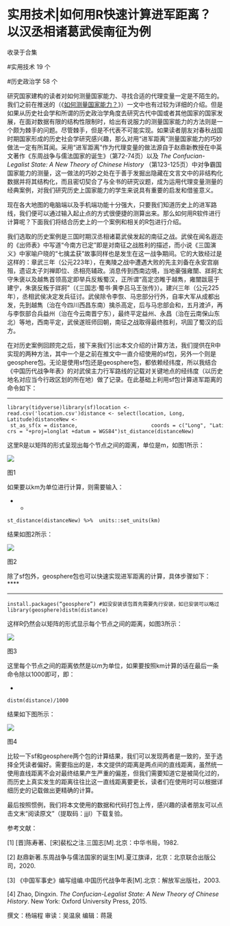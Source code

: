 # 实用技术|如何用R快速计算进军距离？以汉丞相诸葛武侯南征为例


收录于合集

#实用技术 19 个

#历史政治学 58 个

研究国家建构的读者对如何测量国家能力、寻找合适的代理变量一定是不陌生的。我们之前在推送的（《[如何测量国家能力？](http://mp.weixin.qq.com/s?__biz=MzI5ODY0MTQ1OA==&mid=2247489485&idx=1&sn=72cc0c938a0ba41c26aec76ee2b28a88&chksm=eca3e690dbd46f860f6ccd34857dd8756ee95e609329a8a2c31a400fb864de74a73b1287afef&scene=21#wechat_redirect)》）一文中也有过较为详细的介绍。但是如果从历史社会学和所谓的历史政治学角度去研究古代中国或者其他国家的国家发展，在面对数据有限的结构性限制时，给出有说服力的测量国家能力的方法则是一个颇为棘手的问题。尽管棘手，但是不代表不可能实现。如果读者朋友对春秋战国时期国家形成的历史社会学研究感兴趣，那么对用“进军距离”测量国家能力的巧妙做法一定有所耳闻。采用“进军距离”作为代理变量的做法源自于赵鼎新教授在中英文著作《东周战争与儒法国家的诞生》（第72-74页）以及
_The Confucian-Legalist State: A New Theory of Chinese History_
（第123-125页）中对争霸国国家能力的测量，这一做法的巧妙之处在于善于发掘出隐藏在文言文中的非结构化数据并将其结构化，而且密切契合了与全书的研究议题，成为运用代理变量测量的经典案例，对我们研究历史上国家能力的学生来说具有重要的启发和借鉴意义。

  

现在各大地图的电脑端以及手机端功能十分强大，只要我们知道历史上的进军路线，我们便可以通过输入起止点的方式很便捷的测算出来。那么如何用R软件进行计算呢？下面我们将结合历史上的一个案例和相关的R包进行介绍。

我们选取的历史案例是三国时期汉丞相诸葛武侯发起的南征之战。武侯在闻名遐迩的《出师表》中写道“今南方已定”即是对南征之战胜利的描述，而小说《三国演义》中家喻户晓的“七擒孟获”故事同样也是发生在这一战争期间。它的大致经过是这样的：章武三年（公元223年），在夷陵之战中遭遇大败的先主刘备在永安宫崩殂，遗诏太子刘禅即位、丞相亮辅政。消息传到西南边境，当地豪强雍闓、牂牁太守朱褒以及越雋首领高定即举兵反叛蜀汉，正所谓“高定恣睢于越雋，雍闓跋扈于建宁，朱褒反叛于牂牁”（《三国志·蜀书·黄李吕马王张传》）。建兴三年（公元225年），丞相武侯决定发兵征讨。武侯除令李恢、马忠部分行外，自率大军从成都出发，先到越雋（治在今四川西昌东南）擒杀高定，后与马忠部会和，五月渡泸，再与李恢部合兵益州（治在今云南晋宁东），最终平定益州、永昌（治在云南保山东北）等地，西南平定，武侯遂班师回朝，南征之战取得最终胜利，巩固了蜀汉的后方。

  

在对历史案例回顾完之后，接下来我们引出本文介绍的计算方法，我们提供在R中实现的两种方法，其中一个是之前在推文中一直介绍使用的sf包，另外一个则是geosphere包。无论是使用sf包还是geosphere包，都依赖经纬度，所以我结合《中国历代战争年表》的对武侯主力行军路线的记载对关键地点的经纬度（以历史地名对应当今行政区划的所在地）做了记录。在此基础上利用sf包计算进军距离的命令如下：

  *   *   *   *   *   *   *   * 

    
    
    library(tidyverse)library(sf)location <- read.csv('location.csv')distance <- select(location, Long, Latitude)distanceNew <- st_as_sf(x = distance,                        coords = c("Long", "Latitude"),                        crs = "+proj=longlat +datum = WGS84")st_distance(distanceNew)

这里R是以矩阵的形式呈现出每个节点之间的距离，单位是m，如图1所示：  

![](/images/112/2.png)

图1

  

如果要以km为单位进行计算，则需要输入：  

  *   * 

    
    
    st_distance(distanceNew) %>%  units::set_units(km)

结果如图2所示：

![](/images/112/3.png)

图2  

  

除了sf包外，geosphere包也可以快速实现进军距离的计算，具体步骤如下： ****

  *   *   * 

    
    
    install.packages(“geosphere”) #如没安装该包首先需要先行安装，如已安装可以略过 library(geosphere)distm(distance)

这样R仍然会以矩阵的形式显示每个节点之间的距离，如图3所示：

![](/images/112/4.png)

图3

  

这里每个节点之间的距离依然是以m为单位，如果要按照km计算的话在最后一条命令除以1000即可，即：

  * 

    
    
    distm(distance)/1000

  

结果如下图所示：

![](/images/112/5.png)

图4

  

比较一下sf和geosphere两个包的计算结果，我们可以发现两者是一致的，至于选择全凭读者偏好。需要指出的是，本文提供的距离是两点间的直线距离，虽然统一使用直线距离不会对最终结果产生严重的偏差，但我们需要知道它是被简化过的，而历史上真实发生的距离往往比这一直线距离要更长，读者们在使用时可以根据详细历史的记载做出更精确的计算。  

最后按照惯例，我们将本文使用的数据和代码打包上传，感兴趣的读者朋友可以点击文末“阅读原文”（提取码：jjjl）下载复验。

  

参考文献：

[1] [晋]陈寿著、[宋]裴松之注.三国志[M].北京：中华书局，1982.

[2] 赵鼎新著.东周战争与儒法国家的诞生[M].夏江旗译，北京：北京联合出版公司，2020.

[3] 《中国军事史》编写组编.中国历代战争年表[M].北京：解放军出版社，2003.

[4] Zhao, Dingxin. _The Confucian-Legalist State: A New Theory of Chinese
History_. New York: Oxford University Press, 2015.  

撰文：杨端程 审读：吴温泉 编辑：蒋晟  

  

  

